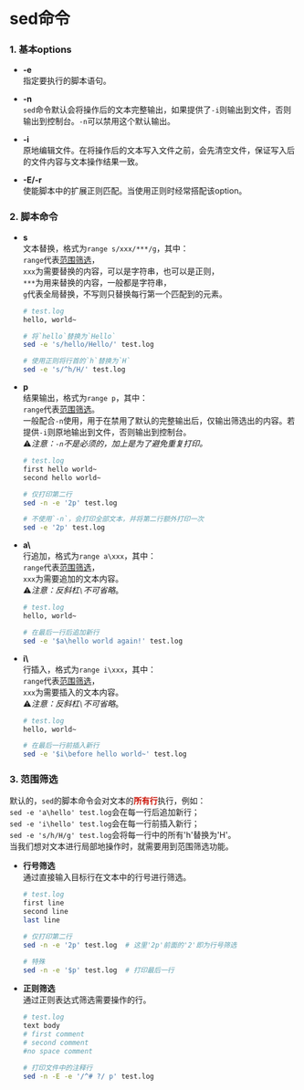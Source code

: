 # sed命令
### 1. 基本options
- **-e**<br/>
指定要执行的脚本语句。

- **-n**<br/>
`sed`命令默认会将操作后的文本完整输出，如果提供了`-i`则输出到文件，否则输出到控制台。`-n`可以禁用这个默认输出。

- **-i**<br/>
原地编辑文件。在将操作后的文本写入文件之前，会先清空文件，保证写入后的文件内容与文本操作结果一致。

- **-E/-r**<br/>
使能脚本中的扩展正则匹配。当使用正则时经常搭配该option。

### 2. 脚本命令
- **s**<br/>
文本替换，格式为`range s/xxx/***/g`，其中：<br/>
`range`代表[范围筛选](#3-范围筛选)，<br/>
`xxx`为需要替换的内容，可以是字符串，也可以是正则，<br/>
`***`为用来替换的内容，一般都是字符串，<br/>
`g`代表全局替换，不写则只替换每行第一个匹配到的元素。
  ```sh
  # test.log
  hello, world~
  
  # 将`hello`替换为`Hello`
  sed -e 's/hello/Hello/' test.log
  
  # 使用正则将行首的`h`替换为`H`
  sed -e 's/^h/H/' test.log
  ```

- **p**<br/>
结果输出，格式为`range p`，其中：<br/>
`range`代表[范围筛选](#3-范围筛选)。<br/>
一般配合`-n`使用，用于在禁用了默认的完整输出后，仅输出筛选出的内容。若提供`-i`则原地输出到文件，否则输出到控制台。<br/>
⚠️*注意：`-n`不是必须的，加上是为了避免重复打印。*
  ```sh
  # test.log
  first hello world~
  second hello world~
  
  # 仅打印第二行
  sed -n -e '2p' test.log
  
  # 不使用`-n`，会打印全部文本，并将第二行额外打印一次
  sed -e '2p' test.log
  ```

- **a\\**<br/>
行追加，格式为`range a\xxx`，其中：<br/>
`range`代表[范围筛选](#3-范围筛选)，<br/>
`xxx`为需要追加的文本内容。<br/>
⚠️*注意：反斜杠`\`不可省略*。
  ```sh
  # test.log
  hello, world~

  # 在最后一行后追加新行
  sed -e '$a\hello world again!' test.log
  ```

- **i\\**<br/>
行插入，格式为`range i\xxx`，其中：<br/>
`range`代表[范围筛选](#3-范围筛选)，<br/>
`xxx`为需要插入的文本内容。<br/>
⚠️*注意：反斜杠`\`不可省略*。
  ```sh
  # test.log
  hello, world~

  # 在最后一行前插入新行
  sed -e '$i\before hello world~' test.log
  ```

### 3. 范围筛选
默认的，`sed`的脚本命令会对文本的<font color="scarlet">**所有行**</font>执行，例如：<br/>
`sed -e 'a\hello' test.log`会在每一行后追加新行；<br/>
`sed -e 'i\hello' test.log`会在每一行前插入新行；<br/>
`sed -e 's/h/H/g' test.log`会将每一行中的所有'h'替换为'H'。<br/>
当我们想对文本进行局部地操作时，就需要用到范围筛选功能。

- **行号筛选**<br/>
通过直接输入目标行在文本中的行号进行筛选。
  ```sh
  # test.log
  first line
  second line
  last line
  
  # 仅打印第二行
  sed -n -e '2p' test.log  # 这里'2p'前面的'2'即为行号筛选

  # 特殊
  sed -n -e '$p' test.log  # 打印最后一行
  ```

- **正则筛选**<br/>
通过正则表达式筛选需要操作的行。
  ```sh
  # test.log
  text body
  # first comment
  # second comment
  #no space comment

  # 打印文件中的注释行
  sed -n -E -e '/^# ?/ p' test.log
  ```
